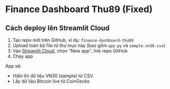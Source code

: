 
# Finance Dashboard Thu89 (Fixed)

## Cách deploy lên Streamlit Cloud

1. Tạo repo mới trên GitHub, ví dụ: `finance-dashboard-thu89`
2. Upload toàn bộ file từ thư mục này (bao gồm `app.py` và `sample_vn30.csv`)
3. Vào [Streamlit Cloud](https://share.streamlit.io/), chọn "New app", link repo GitHub
4. Chạy app

App sẽ:
- Hiển thị dữ liệu VN30 (sample) từ CSV
- Lấy dữ liệu Bitcoin live từ CoinGecko

